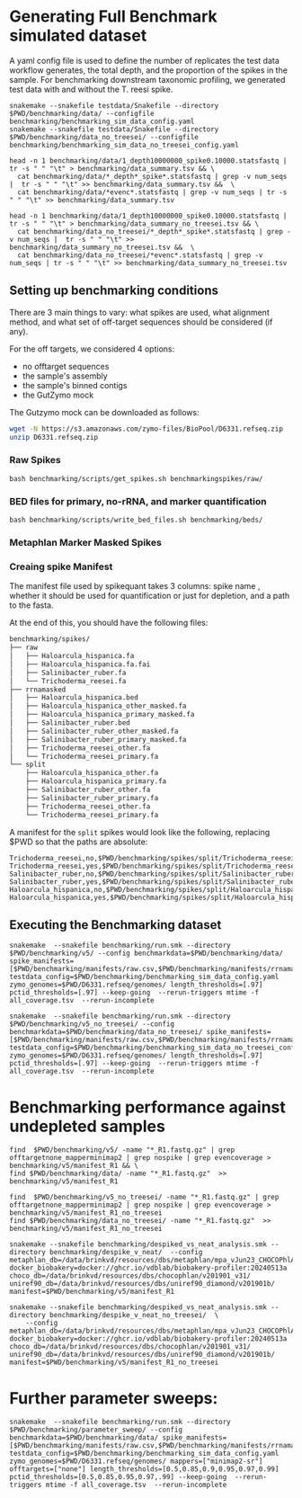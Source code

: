# Generating Full Benchmark simulated dataset
A yaml config file is used to define the number of replicates the test data workflow generates, the total depth, and the proportion of the spikes in the sample. For benchmarking downstream taxonomic profiling, we generated test data with and without the T. reesi spike.

```
snakemake --snakefile testdata/Snakefile --directory $PWD/benchmarking/data/ --configfile benchmarking/benchmarking_sim_data_config.yaml
snakemake --snakefile testdata/Snakefile --directory $PWD/benchmarking/data_no_treesei/ --configfile benchmarking/benchmarking_sim_data_no_treesei_config.yaml

head -n 1 benchmarking/data/1_depth10000000_spike0.10000.statsfastq |  tr -s " " "\t" > benchmarking/data_summary.tsv && \
  cat benchmarking/data/*_depth*_spike*.statsfastq | grep -v num_seqs |  tr -s " " "\t" >> benchmarking/data_summary.tsv &&  \
  cat benchmarking/data/*evenc*.statsfastq | grep -v num_seqs | tr -s " " "\t" >> benchmarking/data_summary.tsv

head -n 1 benchmarking/data/1_depth10000000_spike0.10000.statsfastq |  tr -s " " "\t" > benchmarking/data_summary_no_treesei.tsv && \
  cat benchmarking/data_no_treesei/*_depth*_spike*.statsfastq | grep -v num_seqs |  tr -s " " "\t" >> benchmarking/data_summary_no_treesei.tsv &&  \
  cat benchmarking/data_no_treesei/*evenc*.statsfastq | grep -v num_seqs | tr -s " " "\t" >> benchmarking/data_summary_no_treesei.tsv

```

## Setting up benchmarking conditions
There are 3 main things to vary: what spikes are used, what alignment method, and what set of off-target sequences should be considered (if any).

For the off targets, we considered 4 options:
- no offtarget sequences
- the sample's assembly
- the sample's binned contigs
- the GutZymo mock

The Gutzymo mock can be downloaded as follows:


```sh
wget -N https://s3.amazonaws.com/zymo-files/BioPool/D6331.refseq.zip
unzip D6331.refseq.zip
```

### Raw Spikes
```
bash benchmarking/scripts/get_spikes.sh benchmarkingspikes/raw/
```

### BED files for primary, no-rRNA, and marker quantification
```
bash benchmarking/scripts/write_bed_files.sh benchmarking/beds/
```


<!-- ### rRNA Masked Spikes -->
<!-- Bedtools is needed for this script; It masks the rRNA from the references in benchmarking/spikes/split/. -->

<!-- ``` -->
<!-- bash benchmarking/scripts/get_spikes_and_mask_rRNAs.sh benchmarking/spikes/rrnamasked/ -->

<!-- ``` -->


### Metaphlan Marker Masked Spikes

<TBD>

### Creaing spike Manifest

The manifest file used by spikequant takes 3 columns: spike name , whether it should be used for quantification or just for depletion, and a path to the fasta.

At the end of this, you should have the following files:
```sh
benchmarking/spikes/
├── raw
│   ├── Haloarcula_hispanica.fa
│   ├── Haloarcula_hispanica.fa.fai
│   ├── Salinibacter_ruber.fa
│   └── Trichoderma_reesei.fa
├── rrnamasked
│   ├── Haloarcula_hispanica.bed
│   ├── Haloarcula_hispanica_other_masked.fa
│   ├── Haloarcula_hispanica_primary_masked.fa
│   ├── Salinibacter_ruber.bed
│   ├── Salinibacter_ruber_other_masked.fa
│   ├── Salinibacter_ruber_primary_masked.fa
│   ├── Trichoderma_reesei_other.fa
│   └── Trichoderma_reesei_primary.fa
└── split
    ├── Haloarcula_hispanica_other.fa
    ├── Haloarcula_hispanica_primary.fa
    ├── Salinibacter_ruber_other.fa
    ├── Salinibacter_ruber_primary.fa
    ├── Trichoderma_reesei_other.fa
    └── Trichoderma_reesei_primary.fa
```

A manifest for the `split` spikes would look like the following, replacing $PWD so that the paths are absolute:
```
Trichoderma_reesei,no,$PWD/benchmarking/spikes/split/Trichoderma_reesei_other.fa
Trichoderma_reesei,yes,$PWD/benchmarking/spikes/split/Trichoderma_reesei_primary.fa
Salinibacter_ruber,no,$PWD/benchmarking/spikes/split/Salinibacter_ruber_other.fa
Salinibacter_ruber,yes,$PWD/benchmarking/spikes/split/Salinibacter_ruber_primary.fa
Haloarcula_hispanica,no,$PWD/benchmarking/spikes/split/Haloarcula_hispanica_other.fa
Haloarcula_hispanica,yes,$PWD/benchmarking/spikes/split/Haloarcula_hispanica_primary.fa
```


## Executing the Benchmarking dataset

```
snakemake  --snakefile benchmarking/run.smk --directory $PWD/benchmarking/v5/ --config benchmarkdata=$PWD/benchmarking/data/ spike_manifests=[$PWD/benchmarking/manifests/raw.csv,$PWD/benchmarking/manifests/rrnamasked.csv,$PWD/benchmarking/manifests/split.csv,$PWD/benchmarking/manifests/markers.csv] testdata_config=$PWD/benchmarking/benchmarking_sim_data_config.yaml zymo_genomes=$PWD/D6331.refseq/genomes/ length_thresholds=[.97] pctid_thresholds=[.97] --keep-going  --rerun-triggers mtime -f all_coverage.tsv  --rerun-incomplete

snakemake  --snakefile benchmarking/run.smk --directory $PWD/benchmarking/v5_no_treesei/ --config benchmarkdata=$PWD/benchmarking/data_no_treesei/ spike_manifests=[$PWD/benchmarking/manifests/raw.csv,$PWD/benchmarking/manifests/rrnamasked.csv,$PWD/benchmarking/manifests/split.csv,$PWD/benchmarking/manifests/markers.csv] testdata_config=$PWD/benchmarking/benchmarking_sim_data_no_treesei_config.yaml zymo_genomes=$PWD/D6331.refseq/genomes/ length_thresholds=[.97] pctid_thresholds=[.97] --keep-going  --rerun-triggers mtime -f all_coverage.tsv  --rerun-incomplete
```



# Benchmarking performance against undepleted samples
```
find  $PWD/benchmarking/v5/ -name "*_R1.fastq.gz" | grep offtargetnone_mapperminimap2 | grep nospike | grep evencoverage > benchmarking/v5/manifest_R1 && \
find $PWD/benchmarking/data/ -name "*_R1.fastq.gz"  >> benchmarking/v5/manifest_R1

find  $PWD/benchmarking/v5_no_treesei/ -name "*_R1.fastq.gz" | grep offtargetnone_mapperminimap2 | grep nospike | grep evencoverage > benchmarking/v5/manifest_R1_no_treesei
find $PWD/benchmarking/data_no_treesei/ -name "*_R1.fastq.gz"  >> benchmarking/v5/manifest_R1_no_treesei

snakemake --snakefile benchmarking/despiked_vs_neat_analysis.smk --directory benchmarking/despike_v_neat/  --config metaphlan_db=/data/brinkvd/resources/dbs/metaphlan/mpa_vJun23_CHOCOPhlAnSGB_202403/ docker_biobakery=docker://ghcr.io/vdblab/biobakery-profiler:20240513a choco_db=/data/brinkvd/resources/dbs/chocophlan/v201901_v31/ uniref90_db=/data/brinkvd/resources/dbs/uniref90_diamond/v201901b/ manifest=$PWD/benchmarking/v5/manifest_R1

snakemake --snakefile benchmarking/despiked_vs_neat_analysis.smk --directory benchmarking/despike_v_neat_no_treesei/  \
    --config metaphlan_db=/data/brinkvd/resources/dbs/metaphlan/mpa_vJun23_CHOCOPhlAnSGB_202403/ docker_biobakery=docker://ghcr.io/vdblab/biobakery-profiler:20240513a choco_db=/data/brinkvd/resources/dbs/chocophlan/v201901_v31/ uniref90_db=/data/brinkvd/resources/dbs/uniref90_diamond/v201901b/ manifest=$PWD/benchmarking/v5/manifest_R1_no_treesei
```


# Further parameter sweeps:
```
snakemake  --snakefile benchmarking/run.smk --directory $PWD/benchmarking/parameter_sweep/ --config benchmarkdata=$PWD/benchmarking/data/ spike_manifests=[$PWD/benchmarking/manifests/raw.csv,$PWD/benchmarking/manifests/rrnamasked.csv,$PWD/benchmarking/manifests/split.csv,$PWD/benchmarking/manifests/markers.csv] testdata_config=$PWD/benchmarking/benchmarking_sim_data_config.yaml zymo_genomes=$PWD/D6331.refseq/genomes/ mappers=["minimap2-sr"] offtargets=["none"] length_thresholds=[0.5,0.85,0.9,0.95,0.97,0.99] pctid_thresholds=[0.5,0.85,0.95,0.97,.99] --keep-going  --rerun-triggers mtime -f all_coverage.tsv  --rerun-incomplete

```
